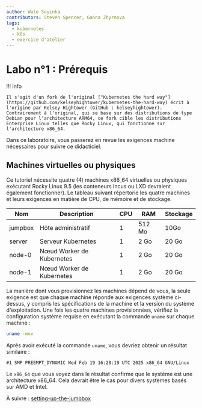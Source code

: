 ```yaml
---
author: Wale Soyinka
contributors: Steven Spencer, Ganna Zhyrnova
tags:
  - kubernetes
  - k8s
  - exercice d'atelier
---
```


# Labo n°1 : Prérequis

!!! info

    Il s'agit d'un fork de l'original ["Kubernetes the hard way"](https://github.com/kelseyhightower/kubernetes-the-hard-way) écrit à l'origine par Kelsey Hightower (GitHub : kelseyhightower). Contrairement à l'original, qui se base sur des distributions de type Debian pour l'architecture ARM64, ce fork cible les distributions Enterprise Linux telles que Rocky Linux, qui fonctionne sur l'architecture x86_64.

Dans ce laboratoire, vous passerez en revue les exigences machine nécessaires pour suivre ce didacticiel.

## Machines virtuelles ou physiques

Ce tutoriel nécessite quatre (4) machines x86_64 virtuelles ou physiques exécutant Rocky Linux 9.5 (les conteneurs Incus ou LXD devraient également fonctionner). Le tableau suivant répertorie les quatre machines et leurs exigences en matière de CPU, de mémoire et de stockage.

| Nom     | Description               | CPU | RAM    | Stockage |
| ------- | ------------------------- | --- | ------ | -------- |
| jumpbox | Hôte administratif        | 1   | 512 Mo | 10Go     |
| server  | Serveur Kubernetes        | 1   | 2 Go   | 20 Go    |
| node-0  | Nœud Worker de Kubernetes | 1   | 2 Go   | 20 Go    |
| node-1  | Nœud Worker de Kubernetes | 1   | 2 Go   | 20 Go    |

La manière dont vous provisionnez les machines dépend de vous, la seule exigence est que chaque machine réponde aux exigences système ci-dessus, y compris les spécifications de la machine et la version du système d'exploitation. Une fois les quatre machines provisionnées, vérifiez la configuration système requise en exécutant la commande `uname` sur chaque machine :

```bash
uname -mov
```

Après avoir exécuté la commande `uname`, vous devriez obtenir un résultat similaire :

```text
#1 SMP PREEMPT_DYNAMIC Wed Feb 19 16:28:19 UTC 2025 x86_64 GNU/Linux
```

Le `x86_64` que vous voyez dans le résultat confirme que le système est une architecture x86_64. Cela devrait être le cas pour divers systèmes basés sur AMD et Intel.

À suivre : [setting-up-the-jumpbox](lab2-jumpbox.md)
